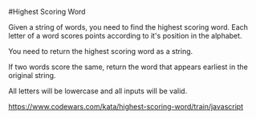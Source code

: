#Highest Scoring Word

Given a string of words, you need to find the highest scoring word. Each letter of a word scores points according to it's position in the alphabet.

You need to return the highest scoring word as a string.

If two words score the same, return the word that appears earliest in the original string.

All letters will be lowercase and all inputs will be valid.

https://www.codewars.com/kata/highest-scoring-word/train/javascript 